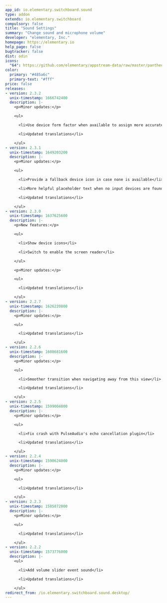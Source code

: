 ```yaml
---
app_id: io.elementary.switchboard.sound
type: addon
extends: io.elementary.switchboard
compulsory: false
title: "Sound Settings"
summary: "Change sound and microphone volume"
developer: "elementary, Inc."
homepage: https://elementary.io
help_page: false
bugtracker: false
dist: odin
icons:
  "64": https://github.com/elementary/appstream-data/raw/master/pantheon-data/main/icons/64x64/switchboard-plug-sound_preferences-desktop-sound.png
color:
  primary: "#485a6c"
  primary-text: "#fff"
price: false
releases:
- version: 2.3.2
  unix-timestamp: 1666742400
  description: |-
    <p>Minor updates:</p>

    <ul>

      <li>Use device form factor when available to assign more accurate icons</li>

      <li>Updated translations</li>

    </ul>
- version: 2.3.1
  unix-timestamp: 1649203200
  description: |-
    <p>Minor updates:</p>

    <ul>

      <li>Provide a fallback device icon in case none is available</li>

      <li>More helpful placeholder text when no input devices are found</li>

      <li>Updated translations</li>

    </ul>
- version: 2.3.0
  unix-timestamp: 1637625600
  description: |-
    <p>New features:</p>

    <ul>

      <li>Show device icons</li>

      <li>Switch to enable the screen reader</li>

    </ul>

    <p>Minor updates:</p>

    <ul>

      <li>Updated translations</li>

    </ul>
- version: 2.2.7
  unix-timestamp: 1626220800
  description: |-
    <p>Minor updates:</p>

    <ul>

      <li>Updated translations</li>

    </ul>
- version: 2.2.6
  unix-timestamp: 1608681600
  description: |-
    <p>Minor updates:</p>

    <ul>

      <li>Smoother transition when navigating away from this view</li>

      <li>Updated translations</li>

    </ul>
- version: 2.2.5
  unix-timestamp: 1599004800
  description: |-
    <p>Minor updates:</p>

    <ul>

      <li>Fix crash with PulseAudio's echo cancellation plugin</li>

      <li>Updated translations</li>

    </ul>
- version: 2.2.4
  unix-timestamp: 1590624000
  description: |-
    <p>Minor updates:</p>

    <ul>

      <li>Updated translations</li>

    </ul>
- version: 2.2.3
  unix-timestamp: 1585872000
  description: |-
    <p>Minor updates:</p>

    <ul>

      <li>Updated translations</li>

    </ul>
- version: 2.2.2
  unix-timestamp: 1573776000
  description: |-
    <ul>

      <li>Add volume slider event sound</li>

      <li>Updated translations</li>

    </ul>
redirect_from: /io.elementary.switchboard.sound.desktop/
---
```



